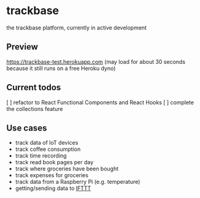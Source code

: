# trackbase
the trackbase platform, currently in active development

## Preview
https://trackbase-test.herokuapp.com (may load for about 30 seconds because it still runs on a free Heroku dyno)

## Current todos
[ ] refactor to React Functional Components and React Hooks
[ ] complete the collections feature

## Use cases
* track data of IoT devices
* track coffee consumption
* track time recording
* track read book pages per day
* track where groceries have been bought
* track expenses for groceries
* track data from a Raspberry Pi (e.g. temperature)
* getting/sending data to [IFTTT](https://ifttt.com)
